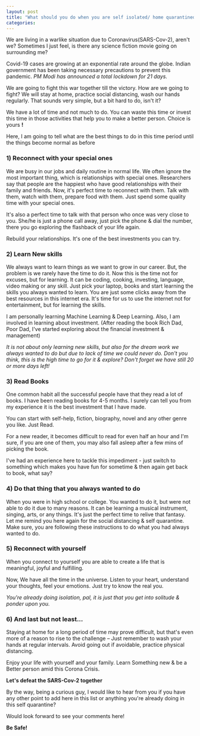 ```yaml
---
layout: post
title: "What should you do when you are self isolated/ home quarantined?"
categories: 
---
```



We are living in a warlike situation due to Coronavirus(SARS-Cov-2), aren&#39;t we?  Sometimes I just feel, is there any science fiction movie going on surrounding me?

Covid-19 cases are growing at an exponential rate around the globe. Indian government has been taking necessary precautions to prevent this pandemic. *PM Modi has announced a total lockdown for 21 days.*

We are going to fight this war together till the victory. How are we going to fight? We will stay at home, practice social distancing, wash our hands regularly.  That sounds very simple, but a bit hard to do, isn&#39;t it?

We have a lot of time and not much to do. You can waste this time or invest this time in those activities that help you to make a better person. Choice is yours **!**

Here, I am going to tell what are the best things to do in this time period until the things become normal as before

### 1) Reconnect with your special ones

We are busy in our jobs and daily routine in normal life. We often ignore the most important thing, which is relationships with special ones. Researchers say that people are the happiest who have good relationships with their family and friends. Now, it&#39;s perfect time to reconnect with them. Talk with them, watch with them, prepare food with them. Just spend some quality time with your special ones.

It&#39;s also a perfect time to talk with that person who once was very close to you. She/he is just a phone call away, just pick the phone &amp; dial the number, there you go exploring the flashback of your life again.

Rebuild your relationships. It&#39;s one of the best investments you can try.

### 2) Learn New skills

We always want to learn things as we want to grow in our career. But, the problem is we rarely have the time to do it. Now this is the time not for excuses, but for learning. It can be coding, cooking, investing, language, video making or any skill.  Just pick your laptop, books and start learning the skills you always wanted to learn. You are just some clicks away from the best resources in this internet era.
It&#39;s time for us to use the internet not for entertainment, but for learning the skills.

I am personally learning Machine Learning &amp; Deep Learning. Also, I am involved in learning about investment. (After reading the book Rich Dad, Poor Dad, I&#39;ve started exploring about the financial investment &amp; management)

*It is not about only learning new skills, but also for the dream work we always wanted to do but due to lack of time we could never do. Don&#39;t you think, this is the high time to go for it &amp; explore? Don&#39;t forget we have still 20 or more days left!*

### 3) Read Books

One common habit all the successful people have that they read a lot of books. I have been reading books for 4-5 months. I surely can tell you from my experience it is the best investment that I have made.

You can start with self-help, fiction, biography, novel and any other genre you like. Just Read.

For a new reader, it becomes difficult to read for even half an hour and I&#39;m sure, if you are one of them, you may also fall asleep after a few mins of picking the book.

I&#39;ve had an experience here to tackle this impediment - just switch to something which makes you have fun for sometime &amp; then again get back to book, what say?

### 4) Do that thing that you always wanted to do

When you were in high school or college. You wanted to do it, but were not able to do it due to many reasons. It can be learning a musical instrument, singing, arts, or any things. It&#39;s just the perfect time to relive that fantasy. Let me remind you here again for the social distancing &amp; self quarantine. Make sure, you are following these instructions to do what you had always wanted to do.



### 5) Reconnect with yourself

When you connect to yourself you are able to create a life that is meaningful, joyful and fulfilling.

Now, We have all the time in the universe. Listen to your heart, understand your thoughts, feel your emotions. Just try to know the real you.

*You&#39;re already doing isolation, pal, it is just that you get into solitude &amp; ponder upon you.*

### 6) And last but not least…

Staying at home for a long period of time may prove difficult, but that&#39;s even more of a reason to rise to the challenge – Just remember to wash your hands at regular intervals. Avoid going out if avoidable, practice physical distancing.

Enjoy your life with yourself and your family. Learn Something new &amp; be a Better person amid this Corona Crisis.

**Let&#39;s defeat the SARS-Cov-2 together**

By the way, being a curious guy, I would like to hear from you if you have any other point to add here in this list or anything you&#39;re already doing in this self quarantine?

Would look forward to see your comments here!

**Be Safe!**
